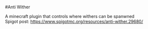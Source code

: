 #Anti Wither

A minecraft plugin that controls where withers can be spanwned <br>
Spigot post: https://www.spigotmc.org/resources/anti-wither.29680/
